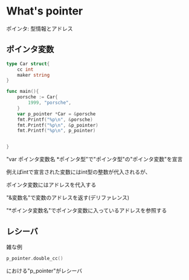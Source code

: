 # What's pointer

ポインタ: 型情報とアドレス

## ポインタ変数

```go
type Car struct{
    cc int
    maker string
}

func main(){
    porsche := Car{
        1999, "porsche",
    }
    var p_pointer *Car = &porsche
    fmt.Printf("%p\n", &porsche)
    fmt.Printf("%p\n", &p_pointer)
    fmt.Printf("%p\n", p_pointer)


}
```
"var ポインタ変数名 *ポインタ型"で"ポインタ型"の"ポインタ変数"を宣言

例えばintで宣言された変数にはint型の整数が代入されるが、

ポインタ変数にはアドレスを代入する

"&変数名"で変数のアドレスを返す(デリファレンス)

"*ポインタ変数名"でポインタ変数に入っているアドレスを参照する

## レシーバ

雑な例
```go
p_pointer.double_cc()
```
における"p_pointer"がレシーバ


